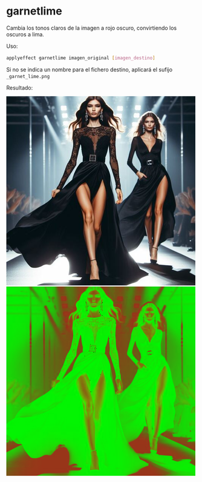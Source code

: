 # garnetlime

Cambia los tonos claros de la imagen a rojo oscuro, convirtiendo los oscuros a lima.

Uso:

``` sh
applyeffect garnetlime imagen_original [imagen_destino]
```

Si no se indica un nombre para el fichero destino, aplicará el sufijo `_garnet_lime.png`

Resultado:

![imagen original](../../images/image.jpg)
![garnetlime](../../images/image_garnet_lime.png)
